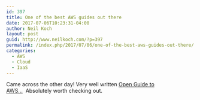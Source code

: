 ```yaml
---
id: 397
title: One of the best AWS guides out there
date: 2017-07-06T10:23:31-04:00
author: Neil Koch
layout: post
guid: http://www.neilkoch.com/?p=397
permalink: /index.php/2017/07/06/one-of-the-best-aws-guides-out-there/
categories:
  - AWS
  - Cloud
  - IaaS
---
```

Came across the other day! Very well written [Open Guide to AWS&#8230;](https://github.com/open-guides/og-aws)  Absolutely worth checking out.